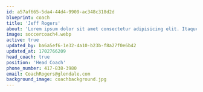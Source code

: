```yaml
---
id: a57af665-5da4-44d4-9909-ac348c318d2d
blueprint: coach
title: 'Jeff Rogers'
about: 'Lorem ipsum dolor sit amet consectetur adipisicing elit. Itaque, quis nisi? Mollitia pariatur inventore minus velit similique. Sint veniam illum ex deleniti perferendis molestiae, vitae itaque officiis dolores laboriosam placeat, non iusto nobis odio at quia illo maiores commodi, ducimus inventore atque aliquid suscipit? Laboriosam quo molestias doloribus natus mollitia quaerat impedit facere, veniam perspiciatis quam totam esse deserunt optio te'
image: soccercoach4.webp
active: true
updated_by: ba6a5ef6-1e32-4a10-b23b-f8a27f0e6b42
updated_at: 1702766209
head_coach: true
position: 'Head Coach'
phone_number: 417-838-3980
email: CoachRogers@glendale.com
background_image: coachbackground.jpg
---
```

